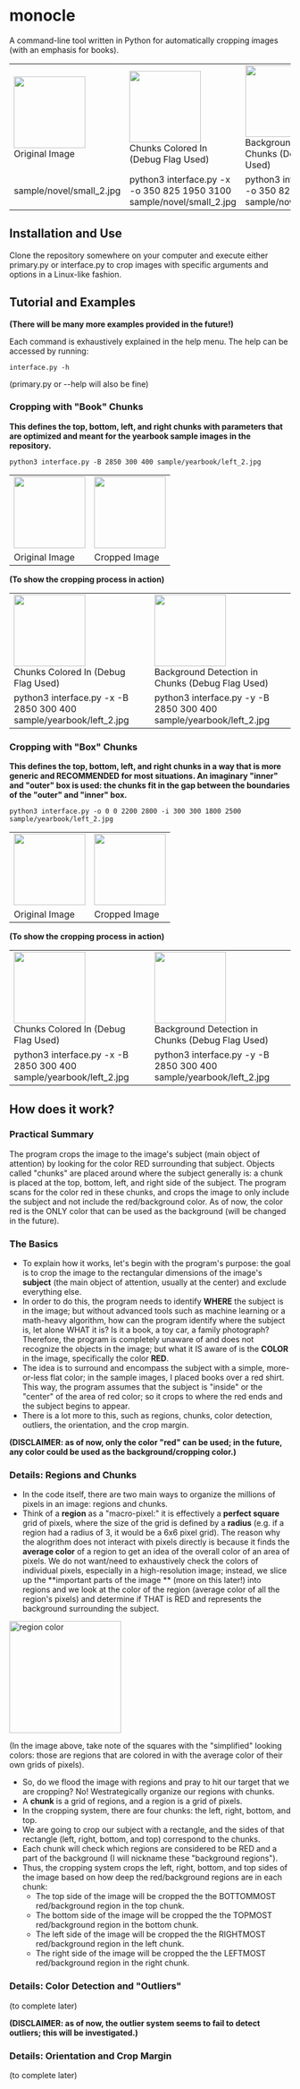 # monocle
A command-line tool written in Python for automatically cropping images (with an emphasis for books).

<table>
</thead>
<tbody>
</tbody>
	<tr>
		<td>
			<img src="./.github_readme/nightingale_closeup.jpg" width="128"><br />
			Original Image
		</td>
		<td>
			<img src="./.github_readme/nightingale_closeup_x_option.jpg" width="128"><br />
			Chunks Colored In
			(Debug Flag Used)
		</td>
		<td>
			<img src="./.github_readme/nightingale_closeup_y_option.jpg" width="128"><br />
			Background Detection in Chunks
			(Debug Flag Used)
		</td>
		<td>
			<img src="./.github_readme/nightingale_closeup_cropped.jpg" width="128"><br />
			Cropped Image
		</td>
	</tr>
	<tr>
		<td>
			sample/novel/small_2.jpg
		</td>
		<td>
			python3 interface.py -x -o 350 825 1950 3100 sample/novel/small_2.jpg
		</td>
		<td>
			python3 interface.py -y -o 350 825 1950 3100 sample/novel/small_2.jpg
		</td>
		<td>
			python3 interface.py -o 350 825 1950 3100 sample/novel/small_2.jpg
		</td>
</table>

## Installation and Use
Clone the repository somewhere on your computer and execute either primary.py or interface.py to crop images with specific arguments and options in a Linux-like fashion.

## Tutorial and Examples
**(There will be many more examples provided in the future!)**

Each command is exhaustively explained in the help menu. The help can be accessed by running:
```
interface.py -h
```
(primary.py or --help will also be fine)

### Cropping with "Book" Chunks
**This defines the top, bottom, left, and right chunks with parameters that are optimized and meant for the yearbook sample images in the repository.**

```
python3 interface.py -B 2850 300 400 sample/yearbook/left_2.jpg
```

<table>
</thead>
<tbody>
</tbody>
	<tr>
		<td>
			<img src="./sample/yearbook/left_2.jpg" width="128"><br />
		</td>
		<td>
			<img src="./.github_readme/yearbook_left_2_cropped.jpg" width="128"><br />
		</td>
	</tr>
	<tr>
		<td>
			Original Image
		</td>
		<td>
			Cropped Image
		</td>
	</tr>
</table>

**(To show the cropping process in action)**
<table>
</thead>
<tbody>
</tbody>
	<tr>
		<td>
			<img src="./.github_readme/yearbook_left_2_x_option.jpg" width="128"><br />
			Chunks Colored In
			(Debug Flag Used)
		</td>
		<td>
			<img src="./.github_readme/yearbook_left_2_y_option.jpg" width="128"><br />
			Background Detection in Chunks
			(Debug Flag Used)
		</td>
	</tr>
	<tr>
		<td>
			python3 interface.py -x -B 2850 300 400 sample/yearbook/left_2.jpg
		</td>
		<td>
			python3 interface.py -y -B 2850 300 400 sample/yearbook/left_2.jpg
		</td>
	</tr>
</table>

### Cropping with "Box" Chunks
**This defines the top, bottom, left, and right chunks in a way that is more generic and RECOMMENDED for most situations. An imaginary "inner" and "outer" box is used: the chunks fit in the gap between the boundaries of the "outer" and "inner" box.**

```
python3 interface.py -o 0 0 2200 2800 -i 300 300 1800 2500 sample/yearbook/left_2.jpg
```

<table>
</thead>
<tbody>
</tbody>
	<tr>
		<td>
			<img src="./sample/yearbook/left_2.jpg" width="128"><br />
		</td>
		<td>
			<img src="./.github_readme/yearbook_left_2_box_cropped.jpg" width="128"><br />
		</td>
	</tr>
	<tr>
		<td>
			Original Image
		</td>
		<td>
			Cropped Image
		</td>
	</tr>
</table>

**(To show the cropping process in action)**
<table>
</thead>
<tbody>
</tbody>
	<tr>
		<td>
			<img src="./.github_readme/yearbook_left_2_box_x_option.jpg" width="128"><br />
			Chunks Colored In
			(Debug Flag Used)
		</td>
		<td>
			<img src="./.github_readme/yearbook_left_2_box_y_option.jpg" width="128"><br />
			Background Detection in Chunks
			(Debug Flag Used)
		</td>
	</tr>
	<tr>
		<td>
			python3 interface.py -x -B 2850 300 400 sample/yearbook/left_2.jpg
		</td>
		<td>
			python3 interface.py -y -B 2850 300 400 sample/yearbook/left_2.jpg
		</td>
	</tr>
</table>


## How does it work?

### Practical Summary
The program crops the image to the image's subject (main object of attention) by looking for the color RED surrounding that subject. Objects called "chunks" are placed around where the subject generally is: a chunk is placed at the top, bottom, left, and right side of the subject. The program scans for the color red in these chunks, and crops the image to only include the subject and not include the red/background color. As of now, the color red is the ONLY color that can be used as the background (will be changed in the future).

### The Basics
* To explain how it works, let's begin with the program's purpose: the goal is to crop the image to the rectangular dimensions of the image's **subject** (the main object of attention, usually at the center) and exclude everything else.
* In order to do this, the program needs to identify **WHERE** the subject is in the image; but without advanced tools such as machine learning or a math-heavy algorithm, how can the program identify where the subject is, let alone WHAT it is? Is it a book, a toy car, a family photograph? Therefore, the program is completely unaware of and does not recognize the objects in the image; but what it IS aware of is the **COLOR** in the image, specifically the color **RED**.
* The idea is to surround and encompass the subject with a simple, more-or-less flat color; in the sample images, I placed books over a red shirt. This way, the program assumes that the subject is "inside" or the "center" of the area of red color; so it crops to where the red ends and the subject begins to appear.
* There is a lot more to this, such as regions, chunks, color detection, outliers, the orientation, and the crop margin.

**(DISCLAIMER: as of now, only the color "red" can be used; in the future, any color could be used as the background/cropping color.)**

### Details: Regions and Chunks
* In the code itself, there are two main ways to organize the millions of pixels in an image: regions and chunks.
* Think of a **region** as a "macro-pixel:" it is effectively a **perfect square** grid of pixels, where the size of the grid is defined by a **radius** (e.g. if a region had a radius of 3, it would be a 6x6 pixel grid). The reason why the alogrithm does not interact with pixels directly is because it finds the **average color** of a region to get an idea of the overall color of an area of pixels. We do not want/need to exhaustively check the colors of individual pixels, especially in a high-resolution image; instead, we slice up the **important parts of the image ** (more on this later!) into regions and we look at the color of the region (average color of all the region's pixels) and determine if THAT is RED and represents the background surrounding the subject.

<img src="./.github_readme/region_average_color.PNG" alt="region color" width="200"/>

(In the image above, take note of the squares with the "simplified" looking colors: those are regions that are colored in with the average color of their own grids of pixels).

* So, do we flood the image with regions and pray to hit our target that we are cropping? No! Westrategically organize our regions with chunks.
* A **chunk** is a grid of regions, and a region is a grid of pixels.
* In the cropping system, there are four chunks: the left, right, bottom, and top.
* We are going to crop our subject with a rectangle, and the sides of that rectangle (left, right, bottom, and top) correspond to the chunks.
* Each chunk will check which regions are considered to be RED and a part of the background (I will nickname these "background regions").
* Thus, the cropping system crops the left, right, bottom, and top sides of the image based on how deep the red/background regions are in each chunk:
	* The top side of the image will be cropped the the BOTTOMMOST red/background region in the top chunk.
	* The bottom side of the image will be cropped the the TOPMOST red/background region in the bottom chunk.
	* The left side of the image will be cropped the the RIGHTMOST red/background region in the left chunk.
	* The right side of the image will be cropped the the LEFTMOST red/background region in the right chunk.

### Details: Color Detection and "Outliers"

(to complete later)

**(DISCLAIMER: as of now, the outlier system seems to fail to detect outliers; this will be investigated.)**

### Details: Orientation and Crop Margin

(to complete later)